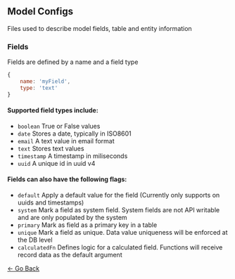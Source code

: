 ## Model Configs
Files used to describe model fields, table and entity information

### Fields
Fields are defined by a name and a field type
```javascript
{
	name: 'myField',
	type: 'text'
}
```

#### Supported field types include:
* `boolean` True or False values
* `date` Stores a date, typically in ISO8601
* `email` A text value in email format
* `text` Stores text values
* `timestamp` A timestamp in miliseconds
* `uuid` A unique id in uuid v4

#### Fields can also have the following flags:
* `default` Apply a default value for the field (Currently only supports on uuids and timestamps)
* `system` Mark a field as system field. System fields are not API writable and are only populated by the system
* `primary` Mark as field as a primary key in a table
* `unique` Mark a field as unique. Data value uniqueness will be enforced at the DB level
* `calculatedFn` Defines logic for a calculated field. Functions will receive record data as the default argument

[&larr; Go Back](../../README.md)